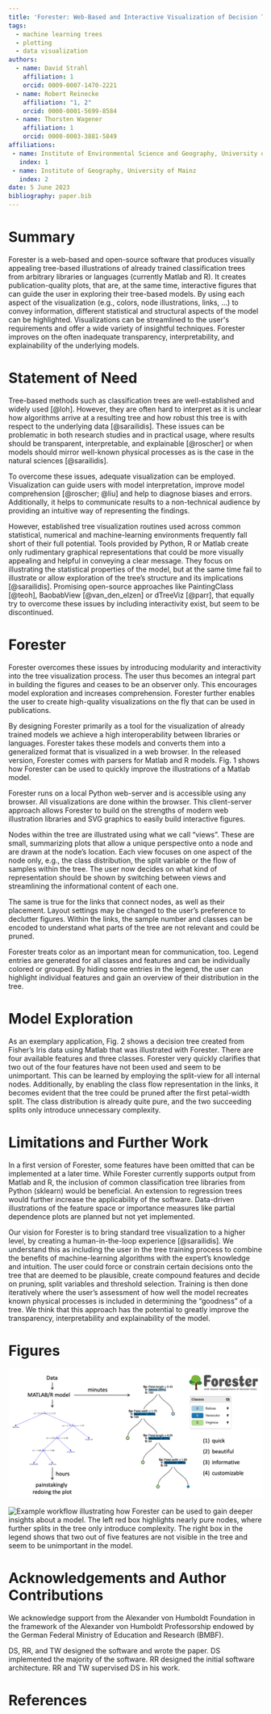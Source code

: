 ```yaml
---
title: 'Forester: Web-Based and Interactive Visualization of Decision Trees'
tags:
  - machine learning trees
  - plotting
  - data visualization
authors:
  - name: David Strahl
    affiliation: 1
    orcid: 0009-0007-1470-2221
  - name: Robert Reinecke
    affiliation: "1, 2"
    orcid: 0000-0001-5699-8584
  - name: Thorsten Wagener
    affiliation: 1
    orcid: 0000-0003-3881-5849
affiliations:
 - name: Institute of Environmental Science and Geography, University of Potsdam
   index: 1
 - name: Institute of Geography, University of Mainz
   index: 2
date: 5 June 2023
bibliography: paper.bib
---
```


# Summary

Forester is a web-based and open-source software that produces visually appealing tree-based illustrations of 
already trained classification trees from arbitrary libraries or languages (currently Matlab and R).  It creates 
publication-quality plots, that are, at the same time, interactive figures that can guide the user in exploring 
their tree-based models. By using each aspect of the visualization (e.g., colors, node illustrations, links, …) to 
convey information, different statistical and structural aspects of the model can be highlighted. Visualizations can 
be streamlined to the user's requirements and offer a wide variety of insightful techniques. Forester improves on 
the often inadequate transparency, interpretability, and explainability of the underlying models.

# Statement of Need

Tree-based methods such as classification trees are well-established and widely used [@loh]. However, they are often hard to interpret as it is unclear how algorithms arrive at a resulting tree and how robust this tree is with respect to the underlying data [@sarailidis]. These issues can be problematic in both research studies and in practical usage, where results should be transparent, interpretable, and explainable [@roscher] or when models should mirror well-known physical processes as is the case in the natural sciences [@sarailidis]. 

To overcome these issues, adequate visualization can be employed. Visualization can guide users with model 
interpretation, improve model comprehension [@roscher; @liu] and help to diagnose biases and errors. Additionally, it helps to communicate results to a non-technical audience by providing an intuitive way of representing the findings.
 
However, established tree visualization routines used across common statistical, numerical and machine-learning 
environments frequently fall short of their full potential. Tools provided by Python, R or Matlab create only 
rudimentary graphical representations that could be more visually appealing and helpful in conveying a clear message.
They focus on illustrating the statistical properties of the model, but at the same time fail to illustrate or allow 
exploration of the tree’s structure and its implications [@sarailidis]. Promising open-source approaches like 
PaintingClass [@teoh], BaobabView [@van_den_elzen] or dTreeViz [@parr], that equally try to overcome these issues by 
including interactivity exist, but seem to be discontinued. 

# Forester

Forester overcomes these issues by introducing modularity and interactivity into the tree visualization process. The 
user thus becomes an integral part in building the figures and ceases to be an observer only. This encourages model exploration and increases comprehension. Forester further enables the user to create high-quality visualizations on the fly that can be used in publications.

By designing Forester primarily as a tool for the visualization of already trained models we achieve a high 
interoperability between libraries or languages. Forester takes these models and converts them into a generalized 
format that is visualized in a web browser. In the released version, Forester comes with parsers for Matlab and R 
models. Fig. 1 shows how Forester can be used to quickly improve the illustrations of a Matlab model.

Forester runs on a local Python web-server and is accessible using any browser. All visualizations are done within the browser. This client-server approach allows Forester to build on the strengths of modern web illustration libraries and SVG graphics to easily build interactive figures. 

Nodes within the tree are illustrated using what we call “views”. These are small, summarizing plots that allow a unique perspective onto a node and are drawn at the node’s location. Each view focuses on one aspect of the node only, e.g., the class distribution, the split variable or the flow of samples within the tree. The user now decides on what kind of representation should be shown by switching between views and streamlining the informational content of each one.

The same is true for the links that connect nodes, as well as their placement. Layout settings may be changed to the user’s preference to declutter figures. Within the links, the sample number and classes can be encoded to understand what parts of the tree are not relevant and could be pruned.

Forester treats color as an important mean for communication, too. Legend entries are generated for all classes and features and can be individually colored or grouped. By hiding some entries in the legend, the user can highlight individual features and gain an overview of their distribution in the tree. 

# Model Exploration

As an exemplary application, Fig. 2 shows a decision tree created from Fisher’s Iris data using 
Matlab that was illustrated with Forester. There are four available features and three classes. Forester very 
quickly clarifies that two out of the four features have not been used and seem to be unimportant. This can be 
learned by employing the split-view for all internal nodes. Additionally, by enabling the class flow representation in the links, it becomes evident that the tree could be pruned after the first petal-width split. The class distribution is already quite pure, and the two succeeding splits only introduce unnecessary complexity.

# Limitations and Further Work

In a first version of Forester, some features have been omitted that can be implemented at a later time. While 
Forester currently supports output from Matlab and R, the inclusion of common classification tree libraries from 
Python (sklearn) would be beneficial. An extension to regression trees would further increase the applicability of the 
software. Data-driven illustrations of the feature space or importance measures like partial dependence plots are planned but not yet implemented.

Our vision for Forester is to bring standard tree visualization to a higher level, by creating a human-in-the-loop 
experience [@sarailidis]. We understand this as including the user in the tree training process to combine the 
benefits of machine-learning algorithms with the expert’s knowledge and intuition. The user could force or constrain 
certain decisions onto the tree that are deemed to be plausible, create compound features and decide on pruning, 
split variables and threshold selection. Training is then done iteratively where the user’s assessment of how well 
the model recreates known physical processes is included in determining the “goodness” of a tree. We think that this 
approach has the potential to greatly improve the transparency, interpretability and explainability of the model.

# Figures

![Workflow of how Forester quickly illustrates a pre-existing model and improves on the visualization.](fig1.png)

![Example workflow illustrating how Forester can be used to gain deeper insights about a model. The left red box 
highlights nearly pure nodes, where further splits in the tree only introduce complexity. The right box in the 
legend shows that two out of five features are not visible in the tree and seem to be unimportant in the model.](fig2.png)

# Acknowledgements and Author Contributions

We acknowledge support from the Alexander von Humboldt Foundation in the framework of the Alexander von Humboldt Professorship endowed by the German Federal Ministry of Education and Research (BMBF).

DS, RR, and TW designed the software and wrote the paper. DS implemented the majority of the software. RR designed the initial software architecture. RR and TW supervised DS in his work.

# References